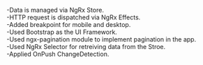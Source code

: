 
-Data is managed via NgRx Store.  
-HTTP request is dispatched via NgRx Effects.  
-Added breakpoint for mobile and desktop.  
-Used Bootstrap as the UI Framework.  
-Used ngx-pagination module to implement pagination in the app.  
-Used NgRx Selector for retreiving data from the Stroe.  
-Applied OnPush ChangeDetection.  
